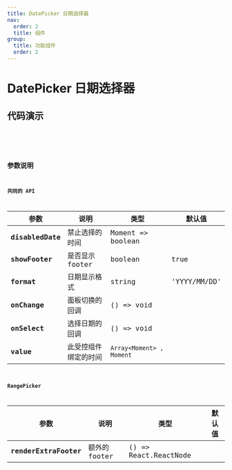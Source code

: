 ```yaml
---
title: DatePicker 日期选择器
nav:
  order: 2
  title: 组件
group:
  title: 功能组件
  order: 2
---
```


# DatePicker 日期选择器



## 代码演示

<code src='./demo/base.tsx'  title='日期选择器' desc='选择某一天' />

<code src='./demo/range.tsx'  title='日期范围选择器' desc='选择日期范围' />

## 参数说明

### 共同的 API
| 参数            | 说明         | 类型                         | 默认值 |
| --------------- | ------------ | ---------------------------- | ------ |
| **disabledDate** | 禁止选择的时间 | Moment => boolean |        |
| **showFooter**  | 是否显示footer | boolean |    true    |
| **format**  | 日期显示格式 | string |    'YYYY/MM/DD'    |
| **onChange**  | 面板切换的回调 | () => void |        |
| **onSelect**  | 选择日期的回调 | () => void |        |
| **value**  | 此受控组件绑定的时间 | `Array<Moment> , Moment`  |        |

### RangePicker
| 参数            | 说明         | 类型                         | 默认值 |
| --------------- | ------------ | ---------------------------- | ------ |
| **renderExtraFooter** | 额外的footer | () => React.ReactNode | |

